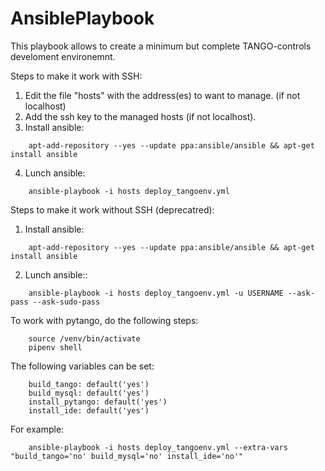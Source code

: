 # AnsiblePlaybook
This playbook allows to create a minimum but complete TANGO-controls develoment environemnt.

Steps to make it work with SSH:
1. Edit the file "hosts" with the address(es) to want to manage. (if not localhost)
2. Add the ssh key to the managed hosts (if not localhost). 
3. Install ansible:
``` 
    apt-add-repository --yes --update ppa:ansible/ansible && apt-get install ansible
```
4. Lunch ansible:
``` 
    ansible-playbook -i hosts deploy_tangoenv.yml
```
Steps to make it work without SSH (deprecatred):
1. Install ansible:
``` 
    apt-add-repository --yes --update ppa:ansible/ansible && apt-get install ansible
```
2. Lunch ansible:: 
``` 
    ansible-playbook -i hosts deploy_tangoenv.yml -u USERNAME --ask-pass --ask-sudo-pass
```
To work with pytango, do the following steps:
``` 
    source /venv/bin/activate
    pipenv shell
```

The following variables can be set:
```
    build_tango: default('yes')
    build_mysql: default('yes')
    install_pytango: default('yes')
    install_ide: default('yes')
```

For example:
```
    ansible-playbook -i hosts deploy_tangoenv.yml --extra-vars "build_tango='no' build_mysql='no' install_ide='no'"
```